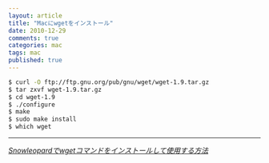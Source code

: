 ```yaml
---
layout: article
title: "Macにwgetをインストール"
date: 2010-12-29
comments: true
categories: mac
tags: mac
published: true
---
```


~~~ sh
$ curl -O ftp://ftp.gnu.org/pub/gnu/wget/wget-1.9.tar.gz
$ tar zxvf wget-1.9.tar.gz
$ cd wget-1.9
$ ./configure
$ make
$ sudo make install
$ which wget
~~~

* * *

<cite>[Snowleopardでwgetコマンドをインストールして使用する方法](http://d.hatena.ne.jp/qloog/20100410/1270827611)</cite>

